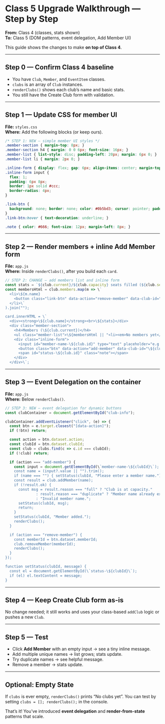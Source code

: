 # Class 5 Upgrade Walkthrough — Step by Step
**From:** Class 4 (classes, stats shown)  
**To:** Class 5 (DOM patterns, event delegation, Add Member UI)

This guide shows the changes to make **on top of Class 4**.

---

## Step 0 — Confirm Class 4 baseline
- You have `Club`, `Member`, and `EventItem` classes.
- `clubs` is an array of `Club` instances.
- `renderClubs()` shows each club’s name and basic stats.
- You still have the Create Club form with validation.

---

## Step 1 — Update CSS for member UI
**File:** `styles.css`  
**Where:** Add the following blocks (or keep ours).

```css
/* STEP 1: NEW — simple member UI styles */
.member-section { margin-top: 8px; }
.member-section h4 { margin: 0 0 6px; font-size: 16px; }
.member-list { list-style: disc; padding-left: 20px; margin: 6px 0; }
.member-list li { margin: 2px 0; }

.inline-form { display: flex; gap: 6px; align-items: center; margin-top: 6px; }
.inline-form input {
  flex: 1;
  padding: 6px 8px;
  border: 1px solid #ccc;
  border-radius: 4px;
}

.link-btn {
  background: none; border: none; color: #0b5bd3; cursor: pointer; padding: 0;
}
.link-btn:hover { text-decoration: underline; }

.note { color: #666; font-size: 12px; margin-left: 8px; }
```

---

## Step 2 — Render members + inline Add Member form
**File:** `app.js`  
**Where:** Inside `renderClubs()`, after you build each `card`.

```js
// STEP 2: CHANGE — add members list and inline form
const stats = `${club.current}/${club.capacity} seats filled (${club.seatsLeft} left, ${club.percentFull}% full)`;
const membersHtml = club.members.map(m => \`
  <li>\${m.name}
    <button class="link-btn" data-action="remove-member" data-club-id="\${club.id}" data-member-id="\${m.id}">Remove</button>
  </li>\`
).join("");

card.innerHTML = \`
  <div><strong>\${club.name}</strong><br>\${stats}</div>
  <div class="member-section">
    <h4>Members (\${club.current})</h4>
    <ul class="member-list">\${membersHtml || "<li><em>No members yet</em></li>"}</ul>
    <div class="inline-form">
      <input id="member-name-\${club.id}" type="text" placeholder="e.g., Jordan" />
      <button class="btn" data-action="add-member" data-club-id="\${club.id}">Add Member</button>
      <span id="status-\${club.id}" class="note"></span>
    </div>
  </div>\`;
```

---

## Step 3 — Event Delegation on the container
**File:** `app.js`  
**Where:** Below `renderClubs()`.

```js
// STEP 3: NEW — event delegation for dynamic buttons
const clubContainer = document.getElementById("club-info");

clubContainer.addEventListener("click", (e) => {
  const btn = e.target.closest("[data-action]");
  if (!btn) return;

  const action = btn.dataset.action;
  const clubId = btn.dataset.clubId;
  const club = clubs.find(c => c.id === clubId);
  if (!club) return;

  if (action === "add-member") {
    const input = document.getElementById(\`member-name-\${clubId}\`);
    const name = (input?.value || "").trim();
    if (name === "") { setStatus(clubId, "Please enter a member name."); return; }
    const result = club.addMember(name);
    if (!result.ok) {
      const msg = result.reason === "full" ? "Club is at capacity."
              : result.reason === "duplicate" ? "Member name already exists."
              : "Invalid member name.";
      setStatus(clubId, msg);
      return;
    }
    setStatus(clubId, "Member added.");
    renderClubs();
  }

  if (action === "remove-member") {
    const memberId = btn.dataset.memberId;
    club.removeMember(memberId);
    renderClubs();
  }
});

function setStatus(clubId, message) {
  const el = document.getElementById(\`status-\${clubId}\`);
  if (el) el.textContent = message;
}
```

---

## Step 4 — Keep Create Club form as-is
No change needed; it still works and uses your class-based `addClub` logic or pushes a new `Club`.

---

## Step 5 — Test
- Click **Add Member** with an empty input → see a tiny inline message.
- Add multiple unique names → list grows; stats update.
- Try duplicate names → see helpful message.
- Remove a member → stats update.

---

## Optional: Empty State
If `clubs` is ever empty, `renderClubs()` prints “No clubs yet”. You can test by setting `clubs = []; renderClubs();` in the console.

That’s it! You’ve introduced **event delegation** and **render-from-state** patterns that scale.
